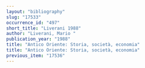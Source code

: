 ```yaml
---
layout: "bibliography"
slug: "17533"
occurrence_id: "497"
short_title: "Liverani 1988"
author: "Liverani, Mario "
publication_year: "1988"
title: "Antico Oriente: Storia, società, economia"
title: "Antico Oriente: Storia, società, economia"
previous_item: "17536"
---
```

